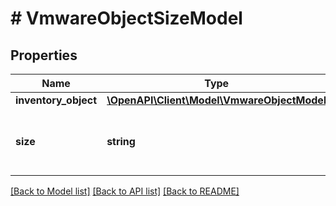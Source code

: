# # VmwareObjectSizeModel

## Properties

Name | Type | Description | Notes
------------ | ------------- | ------------- | -------------
**inventory_object** | [**\OpenAPI\Client\Model\VmwareObjectModel**](VmwareObjectModel.md) |  |
**size** | **string** | Size used by the VMware vSphere object. | [optional]

[[Back to Model list]](../../README.md#models) [[Back to API list]](../../README.md#endpoints) [[Back to README]](../../README.md)
